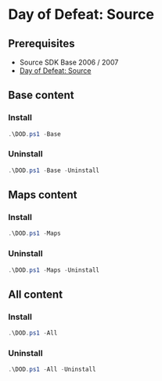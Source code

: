 # Day of Defeat: Source

## Prerequisites

- Source SDK Base 2006 / 2007
- [Day of Defeat: Source](https://store.steampowered.com/app/300/Day_of_Defeat_Source/)

## Base content

### Install

```powershell
.\DOD.ps1 -Base
```

### Uninstall

```powershell
.\DOD.ps1 -Base -Uninstall
```

## Maps content

### Install

```powershell
.\DOD.ps1 -Maps
```

### Uninstall

```powershell
.\DOD.ps1 -Maps -Uninstall
```

## All content

### Install

```powershell
.\DOD.ps1 -All
```

### Uninstall

```powershell
.\DOD.ps1 -All -Uninstall
```
